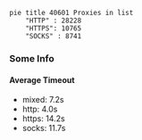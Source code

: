 
```mermaid
pie title 40601 Proxies in list
    "HTTP" : 28228
    "HTTPS": 10765
    "SOCKS" : 8741
```

### Some Info
#### Average Timeout

- mixed: 7.2s
- http: 4.0s
- https: 14.2s
- socks: 11.7s